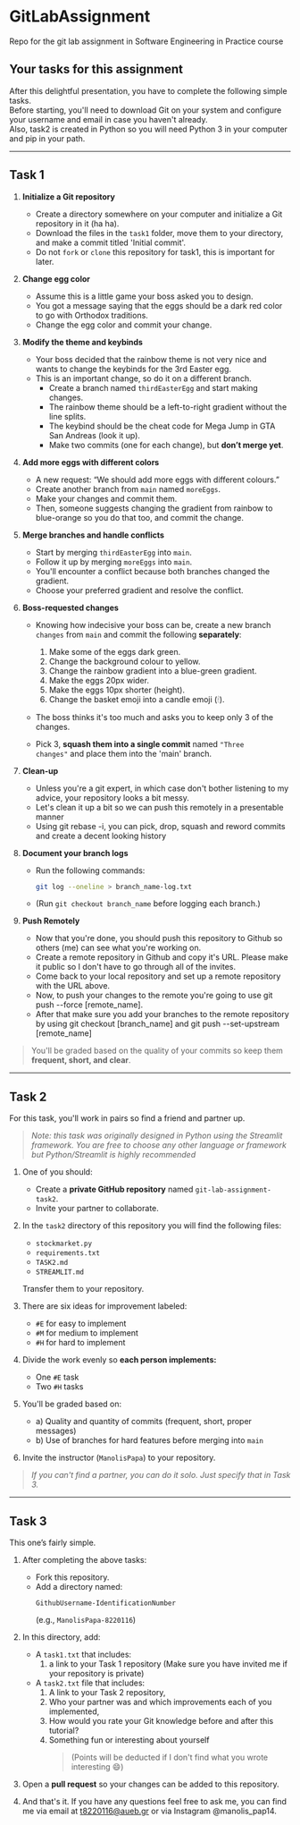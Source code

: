# GitLabAssignment

Repo for the git lab assignment in Software Engineering in Practice course

## Your tasks for this assignment

After this delightful presentation, you have to complete the following simple tasks.  
Before starting, you'll need to download Git on your system and configure your username and email in case you haven't already.  
Also, task2 is created in Python so you will need Python 3 in your computer and pip in your path.  

---

## Task 1

1. **Initialize a Git repository**

   - Create a directory somewhere on your computer and initialize a Git repository in it (ha ha).
   - Download the files in the `task1` folder, move them to your directory, and make a commit titled 'Initial commit'.
   - Do not `fork` or `clone` this repository for task1, this is important for later.  

2. **Change egg color**

   - Assume this is a little game your boss asked you to design.
   - You got a message saying that the eggs should be a dark red color to go with Orthodox traditions.
   - Change the egg color and commit your change.

3. **Modify the theme and keybinds**

   - Your boss decided that the rainbow theme is not very nice and wants to change the keybinds for the 3rd Easter egg.
   - This is an important change, so do it on a different branch.
     - Create a branch named `thirdEasterEgg` and start making changes.
     - The rainbow theme should be a left-to-right gradient without the line splits.
     - The keybind should be the cheat code for Mega Jump in GTA San Andreas (look it up).
     - Make two commits (one for each change), but **don’t merge yet**.

4. **Add more eggs with different colors**

   - A new request: “We should add more eggs with different colours.”
   - Create another branch from `main` named `moreEggs`.
   - Make your changes and commit them.
   - Then, someone suggests changing the gradient from rainbow to blue-orange so you do that too, and commit the change.

5. **Merge branches and handle conflicts**

   - Start by merging `thirdEasterEgg` into `main`.
   - Follow it up by merging `moreEggs` into `main`.
   - You'll encounter a conflict because both branches changed the gradient.
   - Choose your preferred gradient and resolve the conflict.

6. **Boss-requested changes**

   - Knowing how indecisive your boss can be, create a new branch `changes` from `main` and commit the following **separately**:

     1. Make some of the eggs dark green.
     2. Change the background colour to yellow.
     3. Change the rainbow gradient into a blue-green gradient.
     4. Make the eggs 20px wider.
     5. Make the eggs 10px shorter (height).
     6. Change the basket emoji into a candle emoji (🕯).

   - The boss thinks it's too much and asks you to keep only 3 of the changes.

   - Pick 3, **squash them into a single commit** named `"Three changes"` and place them into the 'main' branch.

7. **Clean-up**

   - Unless you're a git expert, in which case don't bother listening to my advice, your repository looks a bit messy. 
   - Let's clean it up a bit so we can push this remotely in a presentable manner
   - Using git rebase -i, you can pick, drop, squash and reword commits and create a decent looking history

8. **Document your branch logs**

   - Run the following commands:
     ```bash
     git log --oneline > branch_name-log.txt
     ```
   - (Run `git checkout branch_name` before logging each branch.)

9. **Push Remotely**
   
   - Now that you're done, you should push this repository to Github so others (me) can see what you're working on.
   - Create a remote repository in Github and copy it's URL. Please make it public so I don't have to go through all of the invites. 
   - Come back to your local repository and set up a remote repository with the URL above. 
   - Now, to push your changes to the remote you're going to use git push --force [remote_name]. 
   - After that make sure you add your branches to the remote repository by using git checkout [branch_name] and git push --set-upstream [remote_name]
     
> You'll be graded based on the quality of your commits so keep them **frequent, short, and clear**.

---

## Task 2

For this task, you'll work in pairs so find a friend and partner up.  
> *Note: this task was originally designed in Python using the Streamlit framework.
> You are free to choose any other language or framework but Python/Streamlit is highly recommended*  

1. One of you should:

   - Create a **private GitHub repository** named `git-lab-assignment-task2`.
   - Invite your partner to collaborate.

2. In the `task2` directory of this repository you will find the following files:

   - `stockmarket.py`
   - `requirements.txt`
   - `TASK2.md`
   - `STREAMLIT.md`
  
   Transfer them to your repository.

3. There are six ideas for improvement labeled:

   - `#E` for easy to implement
   - `#M` for medium to implement
   - `#H` for hard to implement

4. Divide the work evenly so **each person implements:**

   - One `#E` task
   - Two `#H` tasks

5. You'll be graded based on:

   - a) Quality and quantity of commits (frequent, short, proper messages)
   - b) Use of branches for hard features before merging into `main`

6. Invite the instructor (`ManolisPapa`) to your repository.

> *If you can't find a partner, you can do it solo. Just specify that in Task 3.*

---

## Task 3

This one’s fairly simple.

1. After completing the above tasks:

   - Fork this repository.
   - Add a directory named:
     ```
     GithubUsername-IdentificationNumber
     ```
     (e.g., `ManolisPapa-8220116`)

2. In this directory, add:

   - A `task1.txt` that includes:
     1. a link to your Task 1 repository (Make sure you have invited me if your repository is private)
   - A `task2.txt` file that includes:
     1. A link to your Task 2 repository,
     2. Who your partner was and which improvements each of you implemented,
     3. How would you rate your Git knowledge before and after this tutorial?
     4. Something fun or interesting about yourself
        > (Points will be deducted if I don't find what you wrote interesting 😄)

3. Open a **pull request** so your changes can be added to this repository.

4. And that's it. If you have any questions feel free to ask me, you can find me via email at t8220116@aueb.gr or via Instagram @manolis_pap14.
